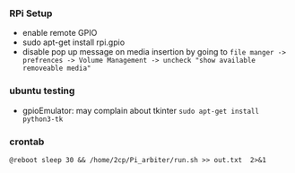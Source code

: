 ### RPi Setup
 * enable remote GPIO
 * sudo apt-get install rpi.gpio
 * disable pop up message on media insertion by going to `file manger -> prefrences -> Volume Management -> uncheck "show available removeable media"` 


### ubuntu testing
 * gpioEmulator: may complain about tkinter `sudo apt-get install python3-tk`

### crontab 

`@reboot sleep 30 && /home/2cp/Pi_arbiter/run.sh >> out.txt  2>&1`


